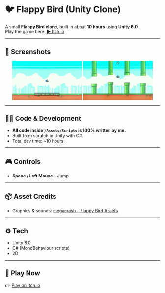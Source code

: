 # 🐦 Flappy Bird (Unity Clone)

A small **Flappy Bird clone**, built in about **10 hours** using **Unity 6.0**.  
Play the game here: [▶️ Itch.io](https://rainixx.itch.io/flappy-bird)

---

## 📸 Screenshots
<p align="center">
  <img src="docs/screen1.png" width="45%" alt="Gameplay Screenshot 1">
  <img src="docs/screen2.png" width="45%" alt="Gameplay Screenshot 2">
</p>

---

## 🧑‍💻 Code & Development
- **All code inside `/Assets/Scripts` is 100% written by me.**  
- Built from scratch in Unity with C#.  
- Total dev time: ~10 hours.  

---

## 🎮 Controls
- **Space / Left Mouse** – Jump
  
---

## 📦 Asset Credits
- Graphics & sounds: [megacrash – Flappy Bird Assets](https://megacrash.itch.io/flappy-bird-assets)

---

## ⚙️ Tech
- Unity 6.0  
- C# (MonoBehaviour scripts)  
- 2D

---

## 🚀 Play Now
👉 [Play on Itch.io](https://rainixx.itch.io/flappy-bird)
